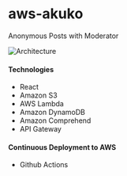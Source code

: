 # aws-akuko

Anonymous Posts with Moderator

![Architecture](https://res.cloudinary.com/elbon/image/upload/v1592191150/Screenshot_2020-06-15_at_04.15.03.png)

#### Technologies

- React
- Amazon S3
- AWS Lambda
- Amazon DynamoDB
- Amazon Comprehend
- API Gateway

#### Continuous Deployment to AWS

- Github Actions
